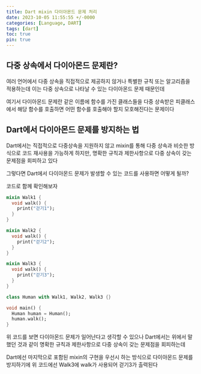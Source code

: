 ```yaml
---
title: Dart mixin 다이아몬드 문제 처리
date: 2023-10-05 11:55:55 +/-0000
categories: [Language, DART]
tags: [dart]
toc: true
pin: true
---
```


## 다중 상속에서 다이아몬드 문제란?

여러 언어에서 다중 상속을 직접적으로 제공하지 않거나 특별한 규칙 또는 알고리즘을 적용하는데 이는 다중 상속으로 나타날 수 있는 다이아몬드 문제 때문인데

여기서 다이아몬드 문제란 같은 이름에 함수를 가진 클래스들을 다중 상속받은 피클래스에서 해당 함수를 호출하면 어떤 함수를 호출해야 할지 모호해진다는 문제이다 

## Dart에서 다이아몬드 문제를 방지하는 법

Dart에서는 직접적으로 다중상속을 지원하지 않고 mixin를 통해 다중 상속과 비슷한 방식으로 코드 재사용을 가능하게 하지만, 명확한 규칙과 제한사항으로 다중 상속이 갖는 문제점을 회피하고 있다

그렇다면 Dart에서 다이아몬드 문제가 발생할 수 있는 코드를 사용하면 어떻게 될까?

코드로 함께 확인해보자

~~~dart
mixin Walk1 {
  void walk() {
    print("걷기1");
  }
}

mixin Walk2 {
  void walk() {
    print("걷기2");
  }
}

mixin Walk3 {
  void walk() {
    print("걷기3");
  }
}

class Human with Walk1, Walk2, Walk3 {}

void main() {
  Human human = Human();
  human.walk();
}
~~~

위 코드를 보면 다이아몬드 문제가 일어난다고 생각할 수 있으나 Dart에서는 위에서 말했던 것과 같이 명확한 규칙과 제한사항으로 다중 상속이 갖는 문제점을 회피하는데

Dart에선 마지막으로 포함된 mixin의 구현을 우선시 하는 방식으로 다이아몬드 문제를 방지하기에 위 코드에선 Walk3에 walk가 사용되어 걷기3가 출력된다 